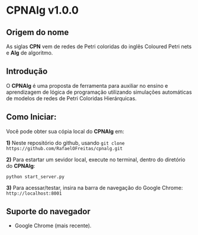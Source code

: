 # CPNAlg v1.0.0

## Origem do nome

As siglas **CPN** vem de redes de Petri coloridas do inglês Coloured Petri nets e **Alg** de algoritmo.

## Introdução

O **CPNAlg** é uma proposta de ferramenta para auxiliar no ensino e aprendizagem de lógica de programação utilizando
simulações automáticas de modelos de redes de Petri Coloridas Hierárquicas.

## Como Iniciar:

Você pode obter sua cópia local do **CPNAlg** em:

**1)** Neste repositório do github, usando ```git clone https://github.com/RafaelOFreitas/cpnalg.git```

**2)** Para estartar um sevidor local, execute no terminal, dentro do diretório do **CPNAlg**: 
```console 
python start_server.py
```

**3)** Para acessar/testar, insira  na barra de navegação do Google Chrome: ```http://localhost:8001```

## Suporte do navegador

- Google Chrome (mais recente).